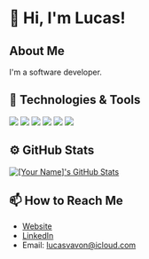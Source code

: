 # 👋 Hi, I'm Lucas!

## About Me
I'm a software developer.

## 🔧 Technologies & Tools
![](https://shields.io/badge/Git-informational?style=flat&logo=git&logoColor=white&color=F03C2E)
![](https://shields.io/badge/Go-informational?style=flat&logo=go&logoColor=white&color=29BDB0)
![](https://shields.io/badge/Docker-informational?style=flat&logo=docker&logoColor=white&color=1D63ED)
![](https://img.shields.io/badge/typescript-informational?style=flat&logo=typescript&logoColor=white&color=007BCD)
![](https://img.shields.io/badge/JavaScript-informational?style=flat&logo=javascript&logoColor=white&color=F7E018)
![](https://img.shields.io/badge/PHP-informational?style=flat&logo=php&logoColor=white&color=787CB4)
<!-- Add more badges from https://shields.io/ -->

## ⚙️ GitHub Stats
<a href="https://github.com/lucasvavon">
  <img align="center" src="https://github-readme-stats.vercel.app/api?username=lucasvavon&show_icons=true&line_height=27&count_private=true&title_color=ffffff&text_color=c9cacc&icon_color=2bbc8a&bg_color=1d1f21" alt="[Your Name]'s GitHub Stats" />
</a>

## 📫 How to Reach Me
- [Website](https://www.lucasvavon.com/)
- [LinkedIn](https://www.linkedin.com/in/lucas-vavon/)
- Email: lucasvavon@icloud.com
